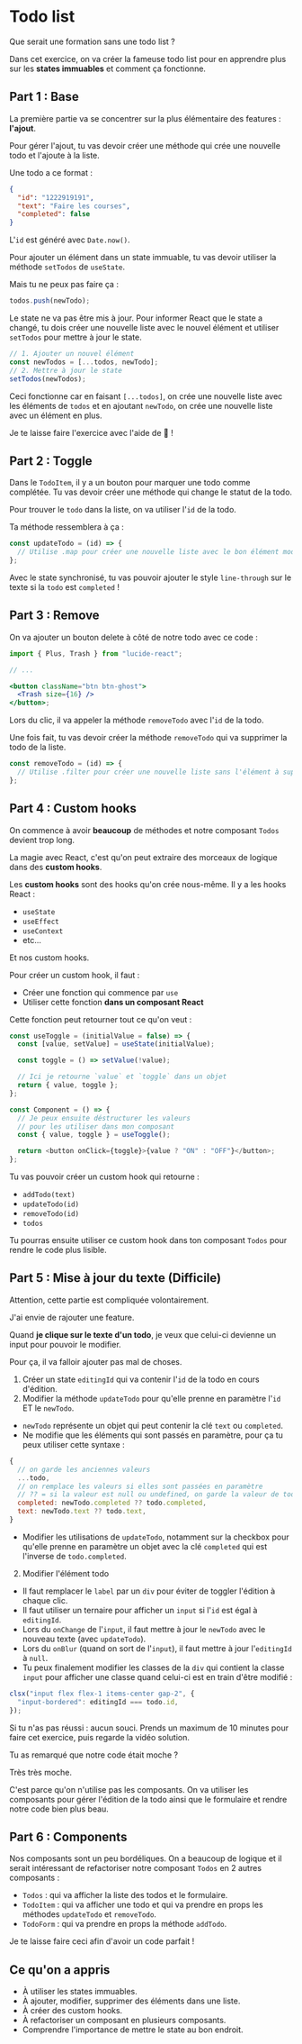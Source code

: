 # Todo list

Que serait une formation sans une todo list ?

Dans cet exercice, on va créer la fameuse todo list pour en apprendre plus sur les **states immuables** et comment ça fonctionne.

## Part 1 : Base

La première partie va se concentrer sur la plus élémentaire des features : **l'ajout**.

Pour gérer l'ajout, tu vas devoir créer une méthode qui crée une nouvelle todo et l'ajoute à la liste.

Une todo a ce format :

```json
{
  "id": "1222919191",
  "text": "Faire les courses",
  "completed": false
}
```

L'`id` est généré avec `Date.now()`.

Pour ajouter un élément dans un state immuable, tu vas devoir utiliser la méthode `setTodos` de `useState`.

Mais tu ne peux pas faire ça :

```js
todos.push(newTodo);
```

Le state ne va pas être mis à jour. Pour informer React que le state a changé, tu dois créer une nouvelle liste avec le nouvel élément et utiliser `setTodos` pour mettre à jour le state.

```js
// 1. Ajouter un nouvel élément
const newTodos = [...todos, newTodo];
// 2. Mettre à jour le state
setTodos(newTodos);
```

Ceci fonctionne car en faisant `[...todos]`, on crée une nouvelle liste avec les éléments de `todos` et en ajoutant `newTodo`, on crée une nouvelle liste avec un élément en plus.

Je te laisse faire l'exercice avec l'aide de 🦁 !

## Part 2 : Toggle

Dans le `TodoItem`, il y a un bouton pour marquer une todo comme complétée. Tu vas devoir créer une méthode qui change le statut de la todo.

Pour trouver le `todo` dans la liste, on va utiliser l'`id` de la todo.

Ta méthode ressemblera à ça :

```js
const updateTodo = (id) => {
  // Utilise .map pour créer une nouvelle liste avec le bon élément modifié
};
```

Avec le state synchronisé, tu vas pouvoir ajouter le style `line-through` sur le texte si la `todo` est `completed` !

## Part 3 : Remove

On va ajouter un bouton delete à côté de notre todo avec ce code :

```jsx
import { Plus, Trash } from "lucide-react";

// ...

<button className="btn btn-ghost">
  <Trash size={16} />
</button>;
```

Lors du clic, il va appeler la méthode `removeTodo` avec l'`id` de la todo.

Une fois fait, tu vas devoir créer la méthode `removeTodo` qui va supprimer la todo de la liste.

```js
const removeTodo = (id) => {
  // Utilise .filter pour créer une nouvelle liste sans l'élément à supprimer
};
```

## Part 4 : Custom hooks

On commence à avoir **beaucoup** de méthodes et notre composant `Todos` devient trop long.

La magie avec React, c'est qu'on peut extraire des morceaux de logique dans des **custom hooks**.

Les **custom hooks** sont des hooks qu'on crée nous-même. Il y a les hooks React :

- `useState`
- `useEffect`
- `useContext`
- etc...

Et nos custom hooks.

Pour créer un custom hook, il faut :

- Créer une fonction qui commence par `use`
- Utiliser cette fonction **dans un composant React**

Cette fonction peut retourner tout ce qu'on veut :

```js
const useToggle = (initialValue = false) => {
  const [value, setValue] = useState(initialValue);

  const toggle = () => setValue(!value);

  // Ici je retourne `value` et `toggle` dans un objet
  return { value, toggle };
};

const Component = () => {
  // Je peux ensuite déstructurer les valeurs
  // pour les utiliser dans mon composant
  const { value, toggle } = useToggle();

  return <button onClick={toggle}>{value ? "ON" : "OFF"}</button>;
};
```

Tu vas pouvoir créer un custom hook qui retourne :

- `addTodo(text)`
- `updateTodo(id)`
- `removeTodo(id)`
- `todos`

Tu pourras ensuite utiliser ce custom hook dans ton composant `Todos` pour rendre le code plus lisible.

## Part 5 : Mise à jour du texte (Difficile)

Attention, cette partie est compliquée volontairement.

J'ai envie de rajouter une feature.

Quand **je clique sur le texte d'un todo**, je veux que celui-ci devienne un input pour pouvoir le modifier.

Pour ça, il va falloir ajouter pas mal de choses.

1. Créer un state `editingId` qui va contenir l'`id` de la todo en cours d'édition.
2. Modifier la méthode `updateTodo` pour qu'elle prenne en paramètre l'`id` ET le `newTodo`.

- `newTodo` représente un objet qui peut contenir la clé `text` ou `completed`.
- Ne modifie que les éléments qui sont passés en paramètre, pour ça tu peux utiliser cette syntaxe :

```js
{
  // on garde les anciennes valeurs
  ...todo,
  // on remplace les valeurs si elles sont passées en paramètre
  // ?? = si la valeur est null ou undefined, on garde la valeur de todo
  completed: newTodo.completed ?? todo.completed,
  text: newTodo.text ?? todo.text,
}
```

- Modifier les utilisations de `updateTodo`, notamment sur la checkbox pour qu'elle prenne en paramètre un objet avec la clé `completed` qui est l'inverse de `todo.completed`.

2. Modifier l'élément todo

- Il faut remplacer le `label` par un `div` pour éviter de toggler l'édition à chaque clic.
- Il faut utiliser un ternaire pour afficher un `input` si l'`id` est égal à `editingId`.
- Lors du `onChange` de l'`input`, il faut mettre à jour le `newTodo` avec le nouveau texte (avec `updateTodo`).
- Lors du `onBlur` (quand on sort de l'`input`), il faut mettre à jour l'`editingId` à `null`.
- Tu peux finalement modifier les classes de la `div` qui contient la classe `input` pour afficher une classe quand celui-ci est en train d'être modifié :

```js
clsx("input flex flex-1 items-center gap-2", {
  "input-bordered": editingId === todo.id,
});
```

Si tu n'as pas réussi : aucun souci. Prends un maximum de 10 minutes pour faire cet exercice, puis regarde la vidéo solution.

Tu as remarqué que notre code était moche ?

Très très moche.

C'est parce qu'on n'utilise pas les composants. On va utiliser les composants pour gérer l'édition de la todo ainsi que le formulaire et rendre notre code bien plus beau.

## Part 6 : Components

Nos composants sont un peu bordéliques. On a beaucoup de logique et il serait intéressant de refactoriser notre composant `Todos` en 2 autres composants :

- `Todos` : qui va afficher la liste des todos et le formulaire.
- `TodoItem` : qui va afficher une todo et qui va prendre en props les méthodes `updateTodo` et `removeTodo`.
- `TodoForm` : qui va prendre en props la méthode `addTodo`.

Je te laisse faire ceci afin d'avoir un code parfait !

## Ce qu'on a appris

- À utiliser les states immuables.
- À ajouter, modifier, supprimer des éléments dans une liste.
- À créer des custom hooks.
- À refactoriser un composant en plusieurs composants.
- Comprendre l'importance de mettre le state au bon endroit.
